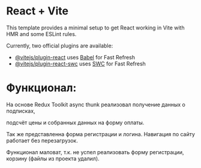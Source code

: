 # React + Vite

This template provides a minimal setup to get React working in Vite with HMR and some ESLint rules.

Currently, two official plugins are available:

- [@vitejs/plugin-react](https://github.com/vitejs/vite-plugin-react/blob/main/packages/plugin-react/README.md) uses [Babel](https://babeljs.io/) for Fast Refresh
- [@vitejs/plugin-react-swc](https://github.com/vitejs/vite-plugin-react-swc) uses [SWC](https://swc.rs/) for Fast Refresh

# Функционал:

На основе Redux Toolkit async thunk реализовал получение данных о подписках, 

подсчёт цены и собранных данных на форму оплаты. 

Так же представленна форма регистрации и логина. Навигация по сайту работает без перезагрузок.

Функционал маловат, т.к. не успел реализовать форму регистрации, корзину (файлы из проекта удалил).
